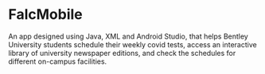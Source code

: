 # FalcMobile

An app designed using Java, XML and Android Studio, that helps Bentley University students schedule their weekly covid tests, access an interactive library of university newspaper editions, and check the schedules for different on-campus facilities. 
